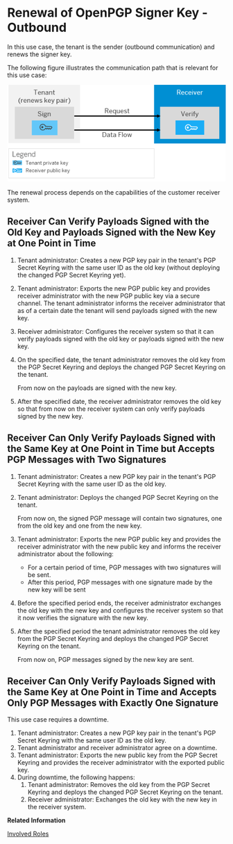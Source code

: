 <!-- loiob2b54dfac8074091b0393bf2132c9283 -->

# Renewal of OpenPGP Signer Key - Outbound

In this use case, the tenant is the sender \(outbound communication\) and renews the signer key.

The following figure illustrates the communication path that is relevant for this use case:

![](images/Renewal_PGP_Sign_Outbound_e142dde.png)

The renewal process depends on the capabilities of the customer receiver system.



## Receiver Can Verify Payloads Signed with the Old Key and Payloads Signed with the New Key at One Point in Time

1.  Tenant administrator: Creates a new PGP key pair in the tenant's PGP Secret Keyring with the same user ID as the old key \(without deploying the changed PGP Secret Keyring yet\).
2.  Tenant administrator: Exports the new PGP public key and provides receiver administrator with the new PGP public key via a secure channel. The tenant administrator informs the receiver administrator that as of a certain date the tenant will send payloads signed with the new key.
3.  Receiver administrator: Configures the receiver system so that it can verify payloads signed with the old key or payloads signed with the new key.
4.  On the specified date, the tenant administrator removes the old key from the PGP Secret Keyring and deploys the changed PGP Secret Keyring on the tenant.

    From now on the payloads are signed with the new key.

5.  After the specified date, the receiver administrator removes the old key so that from now on the receiver system can only verify payloads signed by the new key.



## Receiver Can Only Verify Payloads Signed with the Same Key at One Point in Time but Accepts PGP Messages with Two Signatures

1.  Tenant administrator: Creates a new PGP key pair in the tenant's PGP Secret Keyring with the same user ID as the old key.
2.  Tenant administrator: Deploys the changed PGP Secret Keyring on the tenant.

    From now on, the signed PGP message will contain two signatures, one from the old key and one from the new key.

3.  Tenant administrator: Exports the new PGP public key and provides the receiver administrator with the new public key and informs the receiver administrator about the following:
    -   For a certain period of time, PGP messages with two signatures will be sent.
    -   After this period, PGP messages with one signature made by the new key will be sent

4.  Before the specified period ends, the receiver administrator exchanges the old key with the new key and configures the receiver system so that it now verifies the signature with the new key.
5.  After the specified period the tenant administrator removes the old key from the PGP Secret Keyring and deploys the changed PGP Secret Keyring on the tenant.

    From now on, PGP messages signed by the new key are sent.




## Receiver Can Only Verify Payloads Signed with the Same Key at One Point in Time and Accepts Only PGP Messages with Exactly One Signature

This use case requires a downtime.

1.  Tenant administrator: Creates a new PGP key pair in the tenant's PGP Secret Keyring with the same user ID as the old key.
2.  Tenant administrator and receiver administrator agree on a downtime.
3.  Tenant administrator: Exports the new public key from the PGP Secret Keyring and provides the receiver administrator with the exported public key.
4.  During downtime, the following happens:
    1.  Tenant administrator: Removes the old key from the PGP Secret Keyring and deploys the changed PGP Secret Keyring on the tenant.
    2.  Receiver administrator: Exchanges the old key with the new key in the receiver system.


**Related Information**  


[Involved Roles](involved-roles-3968091.md "The security artifact renewal process requires that different persons perform a sequence of steps in a coordinated way on each side of the communication. The exact sequence depends on the kind of security material which is renewed and on the use case.")

